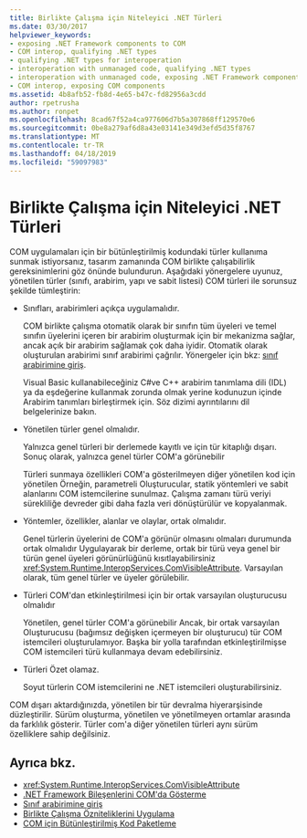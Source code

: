 ```yaml
---
title: Birlikte Çalışma için Niteleyici .NET Türleri
ms.date: 03/30/2017
helpviewer_keywords:
- exposing .NET Framework components to COM
- COM interop, qualifying .NET types
- qualifying .NET types for interoperation
- interoperation with unmanaged code, qualifying .NET types
- interoperation with unmanaged code, exposing .NET Framework components
- COM interop, exposing COM components
ms.assetid: 4b8afb52-fb8d-4e65-b47c-fd82956a3cdd
author: rpetrusha
ms.author: ronpet
ms.openlocfilehash: 8cad67f52a4ca977606d7b5a307868ff129570e6
ms.sourcegitcommit: 0be8a279af6d8a43e03141e349d3efd5d35f8767
ms.translationtype: MT
ms.contentlocale: tr-TR
ms.lasthandoff: 04/18/2019
ms.locfileid: "59097983"
---
```

# <a name="qualifying-net-types-for-interoperation"></a>Birlikte Çalışma için Niteleyici .NET Türleri
COM uygulamaları için bir bütünleştirilmiş kodundaki türler kullanıma sunmak istiyorsanız, tasarım zamanında COM birlikte çalışabilirlik gereksinimlerini göz önünde bulundurun. Aşağıdaki yönergelere uyunuz, yönetilen türler (sınıfı, arabirim, yapı ve sabit listesi) COM türleri ile sorunsuz şekilde tümleştirin:  
  
-   Sınıfları, arabirimleri açıkça uygulamalıdır.  
  
     COM birlikte çalışma otomatik olarak bir sınıfın tüm üyeleri ve temel sınıfın üyelerini içeren bir arabirim oluşturmak için bir mekanizma sağlar, ancak açık bir arabirim sağlamak çok daha iyidir. Otomatik olarak oluşturulan arabirimi sınıf arabirimi çağrılır. Yönergeler için bkz: [sınıf arabirimine giriş](com-callable-wrapper.md#introducing-the-class-interface).  
  
     Visual Basic kullanabileceğiniz C#ve C++ arabirim tanımlama dili (IDL) ya da eşdeğerine kullanmak zorunda olmak yerine kodunuzun içinde Arabirim tanımları birleştirmek için. Söz dizimi ayrıntılarını dil belgelerinize bakın.  
  
-   Yönetilen türler genel olmalıdır.  
  
     Yalnızca genel türleri bir derlemede kayıtlı ve için tür kitaplığı dışarı. Sonuç olarak, yalnızca genel türler COM'a görünebilir  
  
     Türleri sunmaya özellikleri COM'a gösterilmeyen diğer yönetilen kod için yönetilen Örneğin, parametreli Oluşturucular, statik yöntemleri ve sabit alanlarını COM istemcilerine sunulmaz. Çalışma zamanı türü veriyi sürekliliğe devreder gibi daha fazla veri dönüştürülür ve kopyalanmak.  
  
-   Yöntemler, özellikler, alanlar ve olaylar, ortak olmalıdır.  
  
     Genel türlerin üyelerini de COM'a görünür olmasını olmaları durumunda ortak olmalıdır Uygulayarak bir derleme, ortak bir türü veya genel bir türün genel üyeleri görünürlüğünü kısıtlayabilirsiniz <xref:System.Runtime.InteropServices.ComVisibleAttribute>. Varsayılan olarak, tüm genel türler ve üyeler görülebilir.  
  
-   Türleri COM'dan etkinleştirilmesi için bir ortak varsayılan oluşturucusu olmalıdır  
  
     Yönetilen, genel türler COM'a görünebilir Ancak, bir ortak varsayılan Oluşturucusu (bağımsız değişken içermeyen bir oluşturucu) tür COM istemcileri oluşturulamıyor. Başka bir yolla tarafından etkinleştirilmişse COM istemcileri türü kullanmaya devam edebilirsiniz.  
  
-   Türleri Özet olamaz.  
  
     Soyut türlerin COM istemcilerini ne .NET istemcileri oluşturabilirsiniz.  
  
 COM dışarı aktardığınızda, yönetilen bir tür devralma hiyerarşisinde düzleştirilir. Sürüm oluşturma, yönetilen ve yönetilmeyen ortamlar arasında da farklılık gösterir. Türler com'a diğer yönetilen türleri aynı sürüm özelliklere sahip değilsiniz.  
  
## <a name="see-also"></a>Ayrıca bkz.

- <xref:System.Runtime.InteropServices.ComVisibleAttribute>
- [.NET Framework Bileşenlerini COM'da Gösterme](../../../docs/framework/interop/exposing-dotnet-components-to-com.md)
- [Sınıf arabirimine giriş](com-callable-wrapper.md#introducing-the-class-interface)
- [Birlikte Çalışma Özniteliklerini Uygulama](../../../docs/framework/interop/applying-interop-attributes.md)
- [COM için Bütünleştirilmiş Kod Paketleme](../../../docs/framework/interop/packaging-an-assembly-for-com.md)
